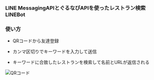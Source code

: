 ### LINE MessagingAPIとぐるなびAPIを使ったレストラン検索LINEBot

### 使い方

- QRコードから友達登録

- カンマ区切りでキーワードを入力して送信

- キーワードに合致したレストランを検索して名前とURLが返信される

![QRコード](https://user-images.githubusercontent.com/40537272/84632287-a2ea3780-af29-11ea-8ea0-1268011a271d.png)
